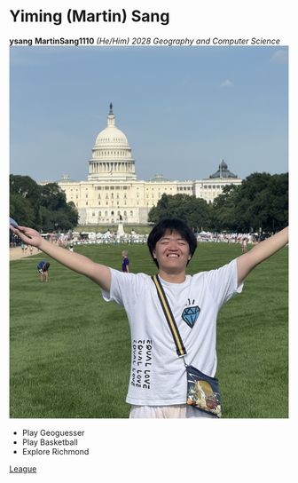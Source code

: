# Yiming (Martin) Sang
**ysang**
**MartinSang1110**
*(He/Him)*
*2028*
*Geography and Computer Science*
![alt text](EF25238A-ABF1-4295-BD8C-60775E4DC25E_1_105_c.jpeg)
- Play Geoguesser
- Play Basketball
- Explore Richmond

[League](https://www.leagueoflegends.com/en-us/)
